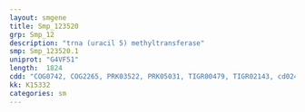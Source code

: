 ```yaml
---
layout: smgene
title: Smp_123520
grp: Smp_12
description: "trna (uracil 5) methyltransferase"
smp: Smp_123520.1
uniprot: "G4VF51"
length:  1824
cdd: "COG0742, COG2265, PRK03522, PRK05031, TIGR00479, TIGR02143, cd02440, cd12439, cl17169, cl17173, pfam05958, pfam13847"
kk: K15332
categories: sm
---
```

